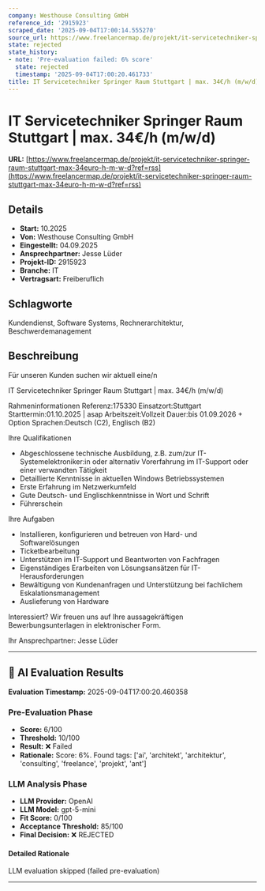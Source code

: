 ```yaml
---
company: Westhouse Consulting GmbH
reference_id: '2915923'
scraped_date: '2025-09-04T17:00:14.555270'
source_url: https://www.freelancermap.de/projekt/it-servicetechniker-springer-raum-stuttgart-max-34euro-h-m-w-d?ref=rss
state: rejected
state_history:
- note: 'Pre-evaluation failed: 6% score'
  state: rejected
  timestamp: '2025-09-04T17:00:20.461733'
title: IT Servicetechniker Springer Raum Stuttgart | max. 34€/h (m/w/d)
---
```



# IT Servicetechniker Springer Raum Stuttgart | max. 34€/h (m/w/d)
**URL:** [https://www.freelancermap.de/projekt/it-servicetechniker-springer-raum-stuttgart-max-34euro-h-m-w-d?ref=rss](https://www.freelancermap.de/projekt/it-servicetechniker-springer-raum-stuttgart-max-34euro-h-m-w-d?ref=rss)
## Details
- **Start:** 10.2025
- **Von:** Westhouse Consulting GmbH
- **Eingestellt:** 04.09.2025
- **Ansprechpartner:** Jesse Lüder
- **Projekt-ID:** 2915923
- **Branche:** IT
- **Vertragsart:** Freiberuflich

## Schlagworte
Kundendienst, Software Systems, Rechnerarchitektur, Beschwerdemanagement

## Beschreibung
Für unseren Kunden suchen wir aktuell eine/n

IT Servicetechniker Springer Raum Stuttgart | max. 34€/h (m/w/d)

Rahmeninformationen
Referenz:175330
Einsatzort:Stuttgart
Starttermin:01.10.2025 | asap
Arbeitszeit:Vollzeit
Dauer:bis 01.09.2026 + Option
Sprachen:Deutsch (C2), Englisch (B2)

Ihre Qualifikationen
- Abgeschlossene technische Ausbildung, z.B. zum/zur IT-Systemelektroniker:in oder alternativ Vorerfahrung im IT-Support oder einer verwandten Tätigkeit
- Detaillierte Kenntnisse in aktuellen Windows Betriebssystemen
- Erste Erfahrung im Netzwerkumfeld
- Gute Deutsch- und Englischkenntnisse in Wort und Schrift
- Führerschein

Ihre Aufgaben
- Installieren, konfigurieren und betreuen von Hard- und Softwarelösungen
- Ticketbearbeitung
- Unterstützen im IT-Support und Beantworten von Fachfragen
- Eigenständiges Erarbeiten von Lösungsansätzen für IT-Herausforderungen
- Bewältigung von Kundenanfragen und Unterstützung bei fachlichem Eskalationsmanagement
- Auslieferung von Hardware

Interessiert?
Wir freuen uns auf Ihre aussagekräftigen Bewerbungsunterlagen in elektronischer Form.

Ihr Ansprechpartner:
Jesse Lüder

---

## 🤖 AI Evaluation Results

**Evaluation Timestamp:** 2025-09-04T17:00:20.460358

### Pre-Evaluation Phase
- **Score:** 6/100
- **Threshold:** 10/100
- **Result:** ❌ Failed
- **Rationale:** Score: 6%. Found tags: ['ai', 'architekt', 'architektur', 'consulting', 'freelance', 'projekt', 'ant']

### LLM Analysis Phase
- **LLM Provider:** OpenAI
- **LLM Model:** gpt-5-mini
- **Fit Score:** 0/100
- **Acceptance Threshold:** 85/100
- **Final Decision:** ❌ REJECTED

#### Detailed Rationale
LLM evaluation skipped (failed pre-evaluation)

---
